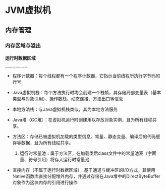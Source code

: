 # JVM虚拟机

## 内存管理

### 内存区域与溢出

####  运行时数据区域

<img src="/home/garfield/图片/blog/screenshot_2020_07_28T16_53_06+0800.png" alt="screenshot_2020_07_28T16_53_06+0800" style="zoom: 25%;" />



* 程序计数器：每个线程都有一个程序计数器，它指示当前线程所执行字节码的行号

* Java虚拟机栈：每个方法执行时均会创建一个栈帧，其存储局部变量表（基本类型与对象引用）、操作数栈、动态连接、方法出口等信息

* 本地方法栈：与Java虚拟机栈类似，其为本地方法服务

* Java堆（GC堆）：在虚拟机运行时创建用以存放对象实例，且为所有线程共享。

* 方法区：存储已被虚拟机加载的类型信息、常量、静态变量、编译后的代码缓存等数据，且为所有线程共享。

  1. 运行时常量池：属于方法区，在加载类后class文件中的常量池表（字面量、符号引用）将存入运行时常量池

  

* 直接内存（不属于运行时数据区域）：基于通道与缓冲区的I/O方式，其使用Native函数库直接分配堆外内存，并通过存储在Java堆中的DirectByteBuffer对象作为这块内存的引用进行操作